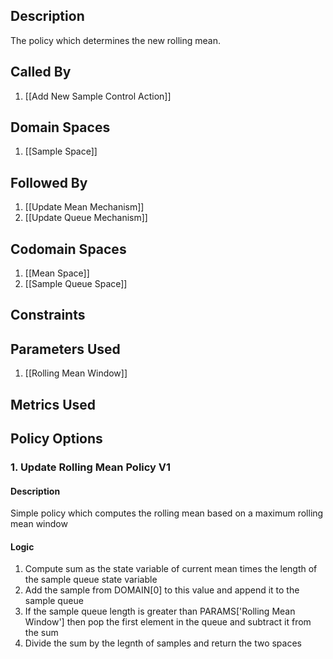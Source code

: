 ## Description

The policy which determines the new rolling mean.
## Called By
1. [[Add New Sample Control Action]]
## Domain Spaces
1. [[Sample Space]]
## Followed By
1. [[Update Mean Mechanism]]
2. [[Update Queue Mechanism]]
## Codomain Spaces
1. [[Mean Space]]
2. [[Sample Queue Space]]
## Constraints
## Parameters Used
1. [[Rolling Mean Window]]
## Metrics Used
## Policy Options
### 1. Update Rolling Mean Policy V1
#### Description
Simple policy which computes the rolling mean based on a maximum rolling mean window
#### Logic
1. Compute sum as the state variable of current mean times the length of the sample queue state variable
2. Add the sample from DOMAIN[0] to this value and append it to the sample queue
3. If the sample queue length is greater than PARAMS['Rolling Mean Window'] then pop the first element in the queue and subtract it from the sum
4. Divide the sum by the legnth of samples and return the two spaces

